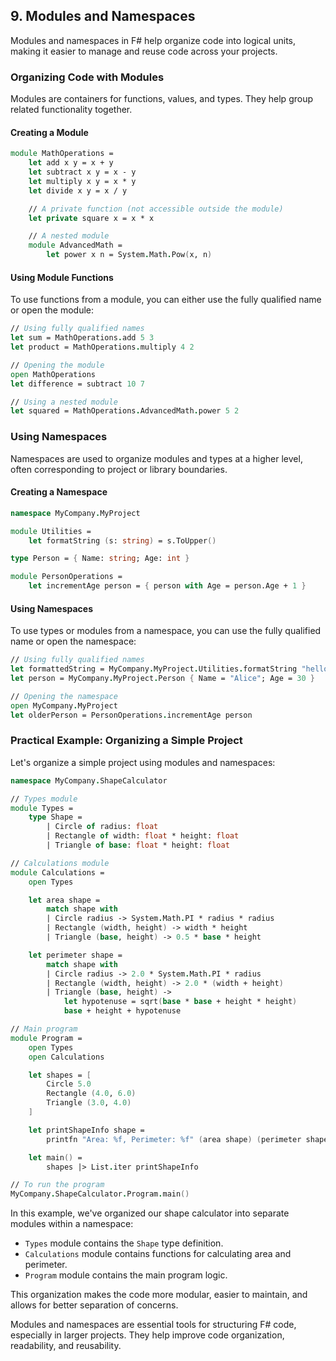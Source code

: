 
## 9. Modules and Namespaces

Modules and namespaces in F# help organize code into logical units, making it easier to manage and reuse code across your projects.

### Organizing Code with Modules

Modules are containers for functions, values, and types. They help group related functionality together.

#### Creating a Module

```fsharp
module MathOperations =
    let add x y = x + y
    let subtract x y = x - y
    let multiply x y = x * y
    let divide x y = x / y

    // A private function (not accessible outside the module)
    let private square x = x * x

    // A nested module
    module AdvancedMath =
        let power x n = System.Math.Pow(x, n)
```

#### Using Module Functions

To use functions from a module, you can either use the fully qualified name or open the module:

```fsharp
// Using fully qualified names
let sum = MathOperations.add 5 3
let product = MathOperations.multiply 4 2

// Opening the module
open MathOperations
let difference = subtract 10 7

// Using a nested module
let squared = MathOperations.AdvancedMath.power 5 2
```

### Using Namespaces

Namespaces are used to organize modules and types at a higher level, often corresponding to project or library boundaries.

#### Creating a Namespace

```fsharp
namespace MyCompany.MyProject

module Utilities =
    let formatString (s: string) = s.ToUpper()

type Person = { Name: string; Age: int }

module PersonOperations =
    let incrementAge person = { person with Age = person.Age + 1 }
```

#### Using Namespaces

To use types or modules from a namespace, you can use the fully qualified name or open the namespace:

```fsharp
// Using fully qualified names
let formattedString = MyCompany.MyProject.Utilities.formatString "hello"
let person = MyCompany.MyProject.Person { Name = "Alice"; Age = 30 }

// Opening the namespace
open MyCompany.MyProject
let olderPerson = PersonOperations.incrementAge person
```

### Practical Example: Organizing a Simple Project

Let's organize a simple project using modules and namespaces:

```fsharp
namespace MyCompany.ShapeCalculator

// Types module
module Types =
    type Shape =
        | Circle of radius: float
        | Rectangle of width: float * height: float
        | Triangle of base: float * height: float

// Calculations module
module Calculations =
    open Types

    let area shape =
        match shape with
        | Circle radius -> System.Math.PI * radius * radius
        | Rectangle (width, height) -> width * height
        | Triangle (base, height) -> 0.5 * base * height

    let perimeter shape =
        match shape with
        | Circle radius -> 2.0 * System.Math.PI * radius
        | Rectangle (width, height) -> 2.0 * (width + height)
        | Triangle (base, height) -> 
            let hypotenuse = sqrt(base * base + height * height)
            base + height + hypotenuse

// Main program
module Program =
    open Types
    open Calculations

    let shapes = [
        Circle 5.0
        Rectangle (4.0, 6.0)
        Triangle (3.0, 4.0)
    ]

    let printShapeInfo shape =
        printfn "Area: %f, Perimeter: %f" (area shape) (perimeter shape)

    let main() =
        shapes |> List.iter printShapeInfo

// To run the program
MyCompany.ShapeCalculator.Program.main()
```

In this example, we've organized our shape calculator into separate modules within a namespace:
- `Types` module contains the `Shape` type definition.
- `Calculations` module contains functions for calculating area and perimeter.
- `Program` module contains the main program logic.

This organization makes the code more modular, easier to maintain, and allows for better separation of concerns.

Modules and namespaces are essential tools for structuring F# code, especially in larger projects. They help improve code organization, readability, and reusability.

